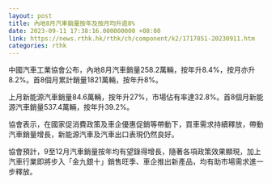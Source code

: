 ```yaml
---
layout: post
title: 內地8月汽車銷量按年及按月均升逾8%
date: 2023-09-11 17:38:16.000000000 +08:00
link: https://news.rthk.hk/rthk/ch/component/k2/1717851-20230911.htm
categories: rthk
---
```


中國汽車工業協會公布，內地8月汽車銷量258.2萬輛，按年升8.4%，按月亦升8.2%。首8個月累計銷量1821萬輛，按年升8%。

上月新能源汽車銷量84.6萬輛，按年升27%，市場佔有率達32.8%。首8個月新能源汽車銷量537.4萬輛，按年升39.2%。

協會表示，在國家促消費政策及車企優惠促銷等帶動下，買車需求持續釋放，帶動汽車銷量增長，新能源汽車及汽車出口表現仍然良好。

協會預計，9至12月汽車銷量按年均有望錄得增長，隨著各項政策效果顯現，加上汽車行業即將步入「金九銀十」銷售旺季、車企推出新產品，均有助市場需求進一步釋放。
